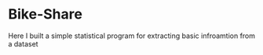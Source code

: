 # Bike-Share
Here I built a simple statistical program for extracting basic infroamtion from a dataset
